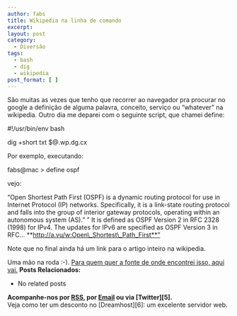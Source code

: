 ```yaml
---
author: fabs
title: Wikipedia na linha de comando
excerpt:
layout: post
category:
  - Diversão
tags:
  - bash
  - dig
  - wikipedia
post_format: [ ]
---
```

São muitas as vezes que tenho que recorrer ao navegador pra procurar no google a definição de alguma palavra, conceito, serviço ou “whatever” na wikipedia. Outro dia me deparei com o seguinte script, que chamei define:

#!/usr/bin/env bash

dig +short txt $@.wp.dg.cx

Por exemplo, executando:

fabs@mac > define ospf

vejo:

“Open Shortest Path First (OSPF) is a dynamic routing protocol for use in Internet Protocol (IP) networks. Specifically, it is a link-state routing protocol and falls into the group of interior gateway protocols, operating within an autonomous system (AS).” ” It is defined as OSPF Version 2 in RFC 2328 (1998) for IPv4. The updates for IPv6 are specified as OSPF Version 3 in RFC… **http://a.vu/w:Open\_Shortest\_Path_First**”

Note que no final ainda há um link para o artigo inteiro na wikipedia.

Uma mão na roda :-). [Para quem quer a fonte de onde encontrei isso, aqui vai.][1] 
**Posts Relacionados:** 
*   No related posts









**Acompanhe-nos por [ RSS][3], por [Email][4] ou via [Twitter][5].**  
Veja como ter um desconto no [Dreamhost][6]: um excelente servidor web.

 [1]: http://lifehacker.com/5329014/search-wikipedia-from-the-command-line
 [2]: https://twitter.com/share
 [3]: http://feeds.feedburner.com/VidaGeek
 [4]: http://feedburner.google.com/fb/a/mailverify?uri=VidaGeek&loc=pt_BR



